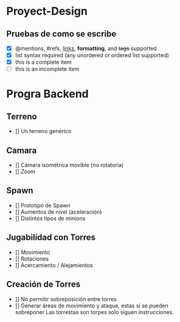 # Proyect-Design
## Pruebas de como se escribe
- [x] @mentions, #refs, [links](), **formatting**, and <del>tags</del> supported
- [x] list syntax required (any unordered or ordered list supported)
- [x] this is a complete item
- [ ] this is an incomplete item

# Progra Backend
## Terreno
- [] Un terreno genérico

## Camara
- [] Cámara isométrica movible (no rotatoria)
- [] *Zoom*

## Spawn
- [] Prototipo de Spawn
- [] Aumentos de nivel (aceleración)
- [] Distintos tipos de minions

## Jugabilidad con Torres
- [] Movimiento
- [] Rotaciones
- [] Acercamiento / Alejamientos

## Creación de Torres
- [] No permitir sobreposición entre torres
- [] Generar áreas de movimiento y ataque, estas sí se pueden sobreponer
Las torrestas son torpes solo siguen instrucciones.
